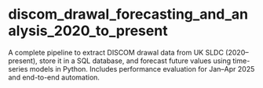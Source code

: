 # discom_drawal_forecasting_and_analysis_2020_to_present
A complete pipeline to extract DISCOM drawal data from UK SLDC (2020–present), store it in a SQL database, and forecast future values using time-series models in Python. Includes performance evaluation for Jan–Apr 2025 and end-to-end automation.
